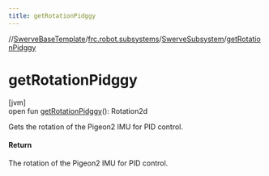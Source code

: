 ```yaml
---
title: getRotationPidggy
---
```

//[SwerveBaseTemplate](../../../index.html)/[frc.robot.subsystems](../index.html)/[SwerveSubsystem](index.html)/[getRotationPidggy](get-rotation-pidggy.html)



# getRotationPidggy



[jvm]\
open fun [getRotationPidggy](get-rotation-pidggy.html)(): Rotation2d



Gets the rotation of the Pigeon2 IMU for PID control.



#### Return



The rotation of the Pigeon2 IMU for PID control.




